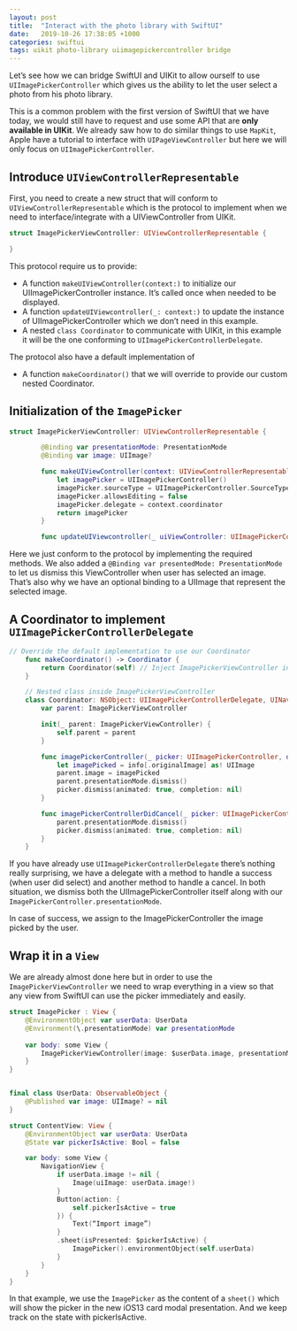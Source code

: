 ```yaml
---
layout: post
title:  "Interact with the photo library with SwiftUI"
date:   2019-10-26 17:38:05 +1000
categories: swiftui
tags: uikit photo-library uiimagepickercontroller bridge
---
```

Let’s see how we can bridge SwiftUI and UIKit to allow ourself to use `UIImagePickerController` which gives us the ability to let the user select a photo from his photo library.

This is a common problem with the first version of SwiftUI that we have today, we would still have to request and use some API that are **only available in UIKit**. We already saw how to do similar things to use `MapKit`, Apple have a tutorial to interface with `UIPageViewController` but here we will only focus on `UIImagePickerController`.

## Introduce `UIViewControllerRepresentable`

First, you need to create a new struct that will conform to `UIViewControllerRepresentable` which is the protocol to implement when we need to interface/integrate with a UIViewController from UIKit.

```swift
struct ImagePickerViewController: UIViewControllerRepresentable {

}
```

This protocol require us to provide:

- A function `makeUIViewController(context:)` to initialize our UIImagePickerController instance. It’s called once when needed to be displayed.
- A function `updateUIViewcontroller(_: context:)` to update the instance of UIImagePickerController which we don’t need in this example.
- A nested `class Coordinator` to communicate with UIKit, in this example it will be the one conforming to `UIImagePickerControllerDelegate`.

The protocol also have a default implementation of
- A function `makeCoordinator()` that we will override to provide our custom nested Coordinator.

## Initialization of the `ImagePicker`

```swift
struct ImagePickerViewController: UIViewControllerRepresentable {

        @Binding var presentationMode: PresentationMode
        @Binding var image: UIImage?

        func makeUIViewController(context: UIViewControllerRepresentableContext<ImagePickerViewController>) -> UIImagePickerController {
            let imagePicker = UIImagePickerController()
            imagePicker.sourceType = UIImagePickerController.SourceType.photoLibrary
            imagePicker.allowsEditing = false
            imagePicker.delegate = context.coordinator
            return imagePicker
        }

        func updateUIViewcontroller(_ uiViewController: UIImagePickerController, context: UIViewControllerRepresentableContext<ImagePickerViewController>)
```

Here we just conform to the protocol by implementing the required methods. We also added a `@Binding var presentedMode: PresentationMode` to let us dismiss this ViewController when user has selected an image. That’s also why we have an optional binding to a UIImage that represent the selected image.

## A Coordinator to implement `UIImagePickerControllerDelegate`

```swift
// Override the default implementation to use our Coordinator
    func makeCoordinator() -> Coordinator {
        return Coordinator(self) // Inject ImagePickerViewController in the Coordinator
    }

    // Nested class inside ImagePickerViewController
    class Coordinator: NSObject: UIImagePickerControllerDelegate, UINavigationControllerDelegate {
        var parent: ImagePickerViewController

        init(_ parent: ImagePickerViewController) {
            self.parent = parent
        }

        func imagePickerController(_ picker: UIImagePickerController, didFinishPickingMediaWithInfo info: [UIImagePickerController.InfoKey : Any]) {
            let imagePicked = info[.originalImage] as! UIImage
            parent.image = imagePicked
            parent.presentationMode.dismiss()
            picker.dismiss(animated: true, completion: nil)
        }

        func imagePickerControllerDidCancel(_ picker: UIImagePickerController) {
            parent.presentationMode.dismiss()
            picker.dismiss(animated: true, completion: nil)
        }
    }
```

If you have already use `UIImagePickerControllerDelegate` there’s nothing really surprising, we have a delegate with a method to handle a success (when user did select) and another method to handle a cancel. In both situation, we dismiss both the UIImagePickerController itself along with our `ImagePickerController.presentationMode`.

In case of success, we assign to the ImagePickerController the image picked by the user.

## Wrap it in a `View`

We are already almost done here but in order to use the `ImagePickerViewController` we need to wrap everything in a view so that any view from SwiftUI can use the picker immediately and easily.

```swift
struct ImagePicker : View {
    @EnvironmentObject var userData: UserData
    @Environment(\.presentationMode) var presentationMode
    
    var body: some View {
        ImagePickerViewController(image: $userData.image, presentationMode: presentationMode)
    }
}


final class UserData: ObservableObject {
    @Published var image: UIImage? = nil
}

struct ContentView: View {
    @EnvironmentObject var userData: UserData
    @State var pickerIsActive: Bool = false

    var body: some View {
        NavigationView {
            if userData.image != nil {
                Image(uiImage: userData.image!)
            }
            Button(action: {
                self.pickerIsActive = true
            }) {
                Text(“Import image”)
            }
            .sheet(isPresented: $pickerIsActive) {
                ImagePicker().environmentObject(self.userData)
            }
        }
    }
}
```

In that example, we use the `ImagePicker` as the content of a `sheet()` which will show the picker in the new iOS13 card modal presentation. And we keep track on the state with pickerIsActive.


